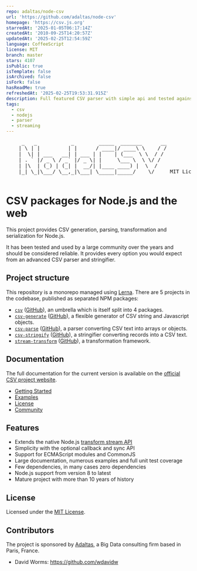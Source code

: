 ```yaml
---
repo: adaltas/node-csv
url: 'https://github.com/adaltas/node-csv'
homepage: 'https://csv.js.org'
starredAt: '2025-01-05T06:17:14Z'
createdAt: '2010-09-25T14:20:57Z'
updatedAt: '2025-02-25T12:54:59Z'
language: CoffeeScript
license: MIT
branch: master
stars: 4107
isPublic: true
isTemplate: false
isArchived: false
isFork: false
hasReadMe: true
refreshedAt: '2025-02-25T19:53:31.915Z'
description: Full featured CSV parser with simple api and tested against large datasets.
tags:
  - csv
  - nodejs
  - parser
  - streaming
---
```


<pre>
     _   _           _        _____  _______      __
    | \ | |         | |      / ____|/ ____\ \    / /
    |  \| | ___   __| | ___ | |    | (___  \ \  / /
    | . ` |/ _ \ / _` |/ _ \| |     \___ \  \ \/ /
    | |\  | (_) | (_| |  __/| |____ ____) |  \  /
    |_| \_|\___/ \__,_|\___| \_____|_____/    \/     MIT License

</pre>

# CSV packages for Node.js and the web

This project provides CSV generation, parsing, transformation and serialization for Node.js.

It has been tested and used by a large community over the years and should be considered reliable. It provides every option you would expect from an advanced CSV parser and stringifier.

## Project structure

This repository is a monorepo managed using [Lerna](https://github.com/lerna/lerna). There are 5 projects in the codebase, published as separated NPM packages:

- [`csv`](https://csv.js.org/)
  ([GitHub](https://github.com/adaltas/node-csv/tree/master/packages/csv)),
  an umbrella which is itself split into 4 packages.
- [`csv-generate`](https://csv.js.org/generate/)
  ([GitHub](https://github.com/adaltas/node-csv/tree/master/packages/csv-generate)),
  a flexible generator of CSV string and Javascript objects.
- [`csv-parse`](https://csv.js.org/parse/)
  ([GitHub](https://github.com/adaltas/node-csv/tree/master/packages/csv-parse)),
  a parser converting CSV text into arrays or objects.
- [`csv-stringify`](https://csv.js.org/stringify/)
  ([GitHub](https://github.com/adaltas/node-csv/tree/master/packages/csv-stringify)),
  a stringifier converting records into a CSV text.
- [`stream-transform`](https://csv.js.org/transform/)
  ([GitHub](https://github.com/adaltas/node-csv/tree/master/packages/stream-transform)),
  a transformation framework.

## Documentation

The full documentation for the current version is available on the [official CSV project website](https://csv.js.org).

- [Getting Started](https://csv.js.org/project/getting-started/)
- [Examples](https://csv.js.org/project/examples/)
- [License](https://csv.js.org/project/license/)
- [Community](https://csv.js.org/project/contribute/)

## Features

- Extends the native Node.js [transform stream API](http://nodejs.org/api/stream.html#stream_class_stream_transform)
- Simplicity with the optional callback and sync API
- Support for ECMAScript modules and CommonJS
- Large documentation, numerous examples and full unit test coverage
- Few dependencies, in many cases zero dependencies
- Node.js support from version 8 to latest
- Mature project with more than 10 years of history

## License

Licensed under the [MIT License](LICENSE).

## Contributors

The project is sponsored by [Adaltas](https://www.adaltas.com), a Big Data consulting firm based in Paris, France.

- David Worms: <https://github.com/wdavidw>
